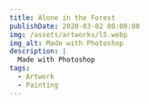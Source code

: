```yaml
---
title: Alone in the Forest
publishDate: 2020-03-02 00:00:00
img: /assets/artworks/l5.webp
img_alt: Made with Photoshop
description: |
  Made with Photoshop
tags:
  - Artwork
  - Painting
---
```

